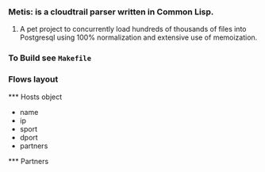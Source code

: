 ### Metis: is a cloudtrail parser written in Common Lisp.
1. A pet project to concurrently load hundreds of thousands of files into Postgresql using 100% normalization and extensive use of memoization.


### To Build see `Makefile`



### Flows layout

*** Hosts object
- name
- ip
- sport
- dport
- partners

*** Partners
